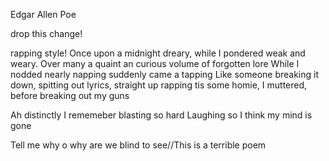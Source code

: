 Edgar Allen Poe


drop this change!

rapping style!
Once upon a midnight dreary, while I pondered weak and weary.
Over many a quaint an curious volume of forgotten lore
While I nodded nearly napping suddenly came a tapping
Like someone breaking it down, spitting out lyrics, straight up rapping
tis some homie, I muttered, before breaking out my guns

Ah distinctly I rememeber blasting so hard
Laughing so I think my mind is gone


Tell me why o why are we blind to see//This is a terrible poem
